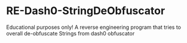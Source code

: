 # RE-Dash0-StringDeObfuscator
Educational purposes only! A reverse engineering program that tries to overall de-obfuscate Strings from dash0 obfuscator
